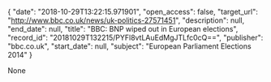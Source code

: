 {
  "date": "2018-10-29T13:22:15.971901", 
  "open_access": false, 
  "target_url": "http://www.bbc.co.uk/news/uk-politics-27571451", 
  "description": null, 
  "end_date": null, 
  "title": "BBC:  BNP wiped out in European elections", 
  "record_id": "20181029T132215/PYFl8vtLAuEdMgJTLfc0cQ==", 
  "publisher": "bbc.co.uk", 
  "start_date": null, 
  "subject": "European Parliament Elections 2014"
}

None
